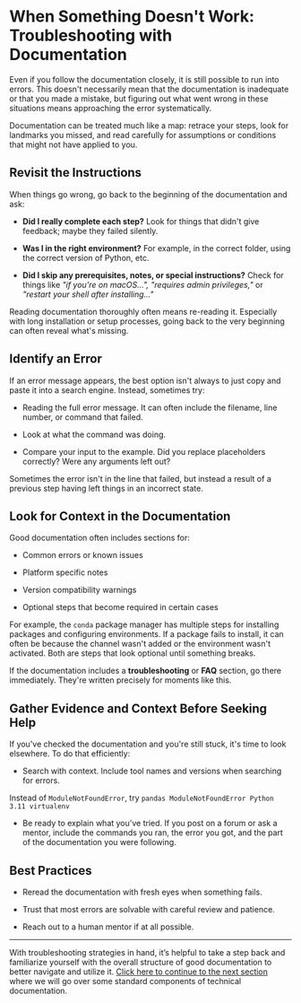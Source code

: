 # When Something Doesn't Work: Troubleshooting with Documentation
Even if you follow the documentation closely, it is still possible to run into errors. This doesn't necessarily mean that the documentation is inadequate or that you made a mistake, but figuring out what went wrong in these situations means approaching the error systematically.

Documentation can be treated much like a map: retrace your steps, look for landmarks you missed, and read carefully for assumptions or conditions that might not have applied to you.

## Revisit the Instructions
When things go wrong, go back to the beginning of the documentation and ask:

* **Did I really complete each step?** Look for things that didn't give feedback; maybe they failed silently.

* **Was I in the right environment?** For example, in the correct folder, using the correct version of Python, etc.

* **Did I skip any prerequisites, notes, or special instructions?** Check for things like *"if you're on macOS...", "requires admin privileges,"* or *"restart your shell after installing..."*

Reading documentation thoroughly often means re-reading it. Especially with long installation or setup processes, going back to the very beginning can often reveal what's missing.

## Identify an Error
If an error message appears, the best option isn't always to just copy and paste it into a search engine. Instead, sometimes try:

* Reading the full error message. It can often include the filename, line number, or command that failed.

* Look at what the command was doing.

* Compare your input to the example. Did you replace placeholders correctly? Were any arguments left out?

Sometimes the error isn't in the line that failed, but instead a result of a previous step having left things in an incorrect state. 

## Look for Context in the Documentation
Good documentation often includes sections for:

* Common errors or known issues

* Platform specific notes

* Version compatibility warnings

* Optional steps that become required in certain cases

For example, the `conda` package manager has multiple steps for installing packages and configuring environments. If a package fails to install, it can often be because the channel wasn't added or the environment wasn't activated. Both are steps that look optional until something breaks.

If the documentation includes a **troubleshooting** or **FAQ** section, go there immediately. They're written precisely for moments like this.

## Gather Evidence and Context Before Seeking Help
If you've checked the documentation and you're still stuck, it's time to look elsewhere. To do that efficiently:

* Search with context. Include tool names and versions when searching for errors.

Instead of `ModuleNotFoundError`, try `pandas ModuleNotFoundError Python 3.11 virtualenv`

* Be ready to explain what you've tried. If you post on a forum or ask a mentor, include the commands you ran, the error you got, and the part of the documentation you were following. 

## Best Practices
* Reread the documentation with fresh eyes when something fails.

* Trust that most errors are solvable with careful review and patience.

* Reach out to a human mentor if at all possible. 

---

With troubleshooting strategies in hand, it’s helpful to take a step back and familiarize yourself with the overall structure of good documentation to better navigate and utilize it. [Click here to continue to the next section](04_basic_structure.md) where we will go over some standard components of technical documentation.